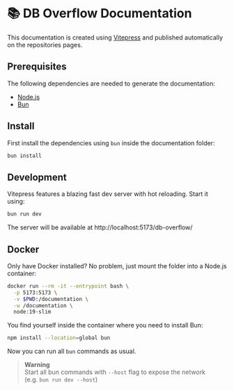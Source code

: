 # 📚 DB Overflow Documentation

This documentation is created using [Vitepress](https://vitepress.vuejs.org/) and published automatically on the repositories pages.

## Prerequisites

The following dependencies are needed to generate the documentation:

* [Node.js](https://nodejs.org/en/)
* [Bun](https://bun.sh/)

## Install

First install the dependencies using `bun` inside the documentation folder:

```sh
bun install
```

## Development

Vitepress features a blazing fast dev server with hot reloading. Start it using:

```sh
bun run dev
```

The server will be available at http://localhost:5173/db-overflow/

## Docker

Only have Docker installed? No problem, just mount the folder into a Node.js container:

```sh
docker run --rm -it --entrypoint bash \
  -p 5173:5173 \
  -v $PWD:/documentation \
  -w /documentation \
  node:19-slim
```

You find yourself inside the container where you need to install Bun:

```sh
npm install --location=global bun
```

Now you can run all `bun` commands as usual.

> **Warning** \
> Start all bun commands with `--host` flag to expose the network \
> (e.g. `bun run dev --host`)
